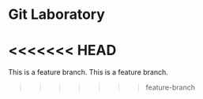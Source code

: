 # Git Laboratory
<<<<<<< HEAD
=======
This is a feature branch.
This is a feature branch.
>>>>>>> feature-branch
